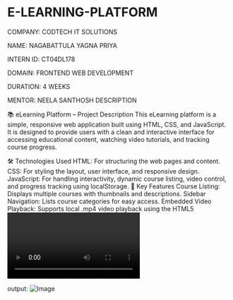 # E-LEARNING-PLATFORM

COMPANY: CODTECH IT SOLUTIONS

NAME: NAGABATTULA YAGNA PRIYA

INTERN ID: CT04DL178

DOMAIN: FRONTEND WEB DEVELOPMENT

DURATION: 4 WEEKS

MENTOR: NEELA SANTHOSH
DESCRIPTION

📚 eLearning Platform – Project Description
This eLearning platform is a simple, responsive web application built using HTML, CSS, and JavaScript. It is designed to provide users with a clean and interactive interface for accessing educational content, watching video tutorials, and tracking course progress.

🛠️ Technologies Used
HTML: For structuring the web pages and content.
CSS: For styling the layout, user interface, and responsive design.
JavaScript: For handling interactivity, dynamic course listing, video control, and progress tracking using localStorage.
🎯 Key Features
Course Listing: Displays multiple courses with thumbnails and descriptions.
Sidebar Navigation: Lists course categories for easy access.
Embedded Video Playback: Supports local .mp4 video playback using the HTML5 <video> element, without relying on YouTube or external platforms.
Progress Tracking: Tracks which courses the user has completed and stores the information locally in the browser.

output:
![Image](https://github.com/user-attachments/assets/b5f8cc7e-d469-422a-af1a-5764cbd4c01a)

